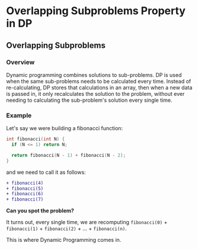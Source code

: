 # Overlapping Subproblems Property in DP

## Overlapping Subproblems

### Overview

Dynamic programming combines solutions to sub-problems. DP is used when the same sub-problems needs to be calculated every time. Instead of re-calculating, DP stores that calculations in an array, then when a new data is passed in, it only recalculates the solution to the problem, without ever needing to calculating the sub-problem's solution every single time.

### Example

Let's say we were building a fibonacci function:

```cpp
int fibonacci(int N) {
  if (N <= 1) return N;

  return fibonacci(N - 1) + fibonacci(N - 2);
}
```

and we need to call it as follows:

```diff
+ fibonacci(4)
+ fibonacci(5)
+ fibonacci(6)
+ fibonacci(7)
```

**Can you spot the problem?**

It turns out, every single time, we are recomputing `fibonacci(0)` + `fibonacci(1)` + `fibonacci(2)` + ... + `fibonacci(n)`.

This is where Dynamic Programming comes in.
